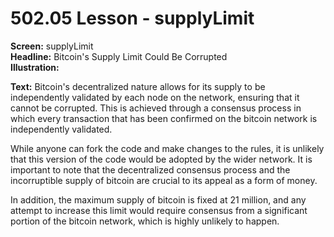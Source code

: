 # 502.05 Lesson - supplyLimit

**Screen:** supplyLimit\
**Headline:** Bitcoin's Supply Limit Could Be Corrupted\
**Illustration:**&#x20;

**Text:** Bitcoin's decentralized nature allows for its supply to be independently validated by each node on the network, ensuring that it cannot be corrupted. This is achieved through a consensus process in which every transaction that has been confirmed on the bitcoin network is independently validated.&#x20;

While anyone can fork the code and make changes to the rules, it is unlikely that this version of the code would be adopted by the wider network. It is important to note that the decentralized consensus process and the incorruptible supply of bitcoin are crucial to its appeal as a form of money.&#x20;

In addition, the maximum supply of bitcoin is fixed at 21 million, and any attempt to increase this limit would require consensus from a significant portion of the bitcoin network, which is highly unlikely to happen.

